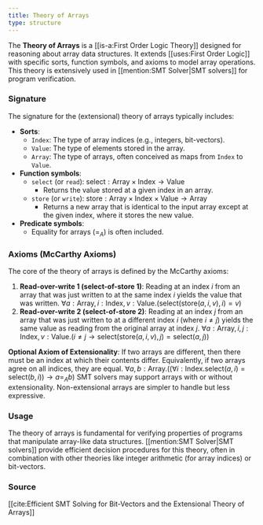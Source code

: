 ```yaml
---
title: Theory of Arrays
type: structure
---
```

The **Theory of Arrays** is a [[is-a:First Order Logic Theory]] designed for reasoning about array data structures. It extends [[uses:First Order Logic]] with specific sorts, function symbols, and axioms to model array operations. This theory is extensively used in [[mention:SMT Solver|SMT solvers]] for program verification.

### Signature
The signature for the (extensional) theory of arrays typically includes:
-   **Sorts**:
    -   `Index`: The type of array indices (e.g., integers, bit-vectors).
    -   `Value`: The type of elements stored in the array.
    -   `Array`: The type of arrays, often conceived as maps from `Index` to `Value`.
-   **Function symbols**:
    -   `select` (or `read`): $\text{select} : \text{Array} \times \text{Index} \rightarrow \text{Value}$
        -   Returns the value stored at a given index in an array.
    -   `store` (or `write`): $\text{store} : \text{Array} \times \text{Index} \times \text{Value} \rightarrow \text{Array}$
        -   Returns a new array that is identical to the input array except at the given index, where it stores the new value.
-   **Predicate symbols**:
    -   Equality for arrays ($=_A$) is often included.

### Axioms (McCarthy Axioms)
The core of the theory of arrays is defined by the McCarthy axioms:
1.  **Read-over-write 1 (select-of-store 1)**: Reading at an index $i$ from an array that was just written to at the same index $i$ yields the value that was written.
    $\forall a:\text{Array}, i:\text{Index}, v:\text{Value} . (\text{select}(\text{store}(a, i, v), i) = v)$
2.  **Read-over-write 2 (select-of-store 2)**: Reading at an index $j$ from an array that was just written to at a different index $i$ (where $i \neq j$) yields the same value as reading from the original array at index $j$.
    $\forall a:\text{Array}, i,j:\text{Index}, v:\text{Value} . (i \neq j \rightarrow \text{select}(\text{store}(a, i, v), j) = \text{select}(a, j))$

**Optional Axiom of Extensionality**:
If two arrays are different, then there must be an index at which their contents differ. Equivalently, if two arrays agree on all indices, they are equal.
$\forall a,b:\text{Array} . ((\forall i:\text{Index} . \text{select}(a,i) = \text{select}(b,i)) \rightarrow a =_A b)$
SMT solvers may support arrays with or without extensionality. Non-extensional arrays are simpler to handle but less expressive.

### Usage
The theory of arrays is fundamental for verifying properties of programs that manipulate array-like data structures. [[mention:SMT Solver|SMT solvers]] provide efficient decision procedures for this theory, often in combination with other theories like integer arithmetic (for array indices) or bit-vectors.

### Source

[[cite:Efficient SMT Solving for Bit-Vectors and the Extensional Theory of Arrays]]